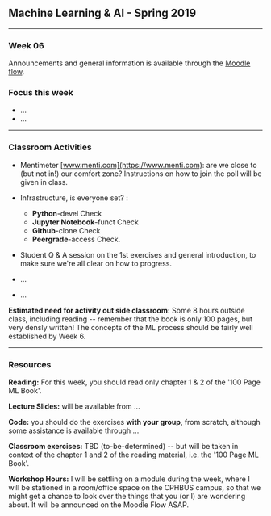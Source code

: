 ## Machine Learning & AI - Spring 2019

----------------
### Week 06

Announcements and general information is available through the [Moodle flow](https://cphbusiness.mrooms.net/enrol/index.php?id=3151). 

### Focus this week

- ...
- ...

-----------------

### Classroom Activities 

- Mentimeter [www.menti.com](https://www.menti.com): are we close to (but not in!) our comfort zone? Instructions on how to join the poll will be given in class.
- Infrastructure, is everyone set? :

  * **Python**-devel Check
  * **Jupyter Notebook**-funct Check
  * **Github**-clone Check
  * **Peergrade**-access Check.

- Student Q & A session on the 1st exercises and general introduction, to make sure we're all clear on how to progress.
- ...
- ...

**Estimated need for activity out side classroom:** Some 8 hours outside class, including reading -- remember that the book is only 100 pages, but very densly written! The concepts of the ML process should be fairly well established by Week 6.

-----------------
### Resources

**Reading:** For this week, you should read only chapter 1 & 2 of the '100 Page ML Book'.

**Lecture Slides:** will be available from ...

**Code:** you should do the exercises **with your group**, from scratch, although some assistance is available through ...

**Classroom exercises:** TBD (to-be-determined) -- but will be taken in context of the chapter 1 and 2 of the reading material, i.e. the '100 Page ML Book'.

**Workshop Hours:** I will be settling on a module during the week, where I will be stationed in a room/office space on the CPHBUS campus, so that we might get a chance to look over the things that you (or I) are wondering about. It will be announced on the Moodle Flow ASAP.
